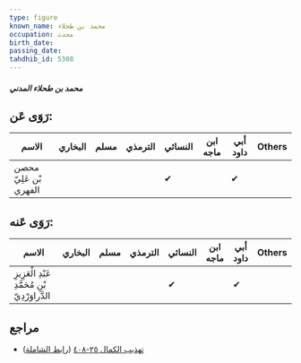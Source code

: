 ```yaml
---
type: figure
known_name: محمد بن طحلاء
occupation: محدث
birth_date:
passing_date:
tahdhib_id: 5308
---
```

##### محمد بن طحلاء المدني

## رَوَى عَن:
| الاسم                  | البخاري | مسلم | الترمذي | النسائي | ابن ماجه | أبي داود | Others |
| ---------------------- | ------- | ---- | ------- | ------- | -------- | -------- | ------ |
| محصن بْن عَلِيّ الفهري |         |      |         | ✔       |          | ✔        |        |
## رَوَى عَنه:
| الاسم                                            | البخاري | مسلم | الترمذي | النسائي | ابن ماجه | أبي داود | Others |
| ------------------------------------------------ | ------- | ---- | ------- | ------- | -------- | -------- | ------ |
| عَبْدِ الْعَزِيزِ بْنِ مُحَمَّدِ الدَّراوَرْدِيّ |         |      |         | ✔       |          | ✔        |        |
## مراجع
- [تهذيب الكمال ٢٥-٤٠٨](obsidian://open?vault=Tahdhib-al-Kamal&file=Figures/٥٣٠٨-محمد%20بن%20طحلاء%20المدني) ([رابط الشاملة](https://shamela.ws/book/3722/13501))